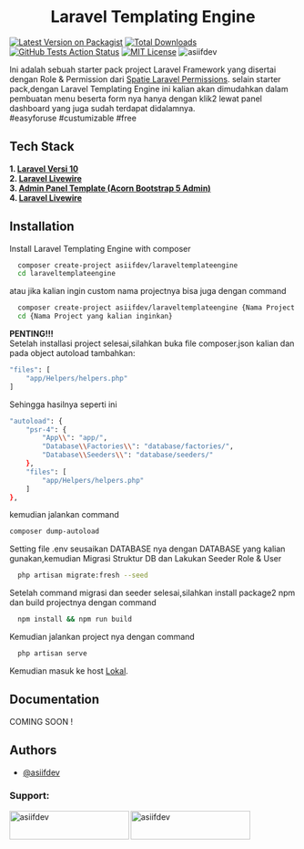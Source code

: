 <h1 align="center">Laravel Templating Engine</h1>

[![Latest Version on Packagist](https://img.shields.io/packagist/v/asiifdev/laraveltemplateengine.svg?style=flat-square)](https://packagist.org/packages/asiifdev/laraveltemplateengine)
[![Total Downloads](https://img.shields.io/packagist/dt/asiifdev/laraveltemplateengine.svg?style=flat-square)](https://packagist.org/packages/asiifdev/laraveltemplateengine)
[![GitHub Tests Action Status](https://img.shields.io/github/actions/workflow/status/asiifdev/laraveltemplateengine/laravel.yml?branch=main&label=laravel&style=flat-square)](https://github.com/asiifdev/laraveltemplateengine/actions?query=workflow%3Alaravel+branch%3Amain)
[![MIT License](https://img.shields.io/badge/License-MIT-green.svg)](https://choosealicense.com/licenses/mit/)
<img src="https://komarev.com/ghpvc/?username=asiifdev&label=Profile%20views&color=0e75b6&style=flat" alt="asiifdev" />

Ini adalah sebuah starter pack project Laravel Framework yang disertai dengan Role & Permission dari [Spatie Laravel Permissions](https://spatie.be/docs/laravel-permission/v5/introduction). selain starter pack,dengan Laravel Templating Engine ini kalian akan dimudahkan dalam pembuatan menu beserta form nya hanya dengan klik2 lewat panel dashboard yang juga sudah terdapat didalamnya.\
#easyforuse \#custumizable \#free

## Tech Stack

**1. [Laravel Versi 10](https://laravel.com/)** \
**2. [Laravel Livewire](https://laravel-livewire.com/)** \
**3. [Admin Panel Template (Acorn Bootstrap 5 Admin)](https://acorn-html-docs.coloredstrategies.com/Welcome.Introduction.html)**\
**4. [Laravel Livewire](https://laravel-livewire.com/)**

## Installation

Install Laravel Templating Engine with composer

```bash
  composer create-project asiifdev/laraveltemplateengine
  cd laraveltemplateengine
```

atau jika kalian ingin custom nama projectnya bisa juga dengan command

```bash
  composer create-project asiifdev/laraveltemplateengine {Nama Project yang kalian inginkan}
  cd {Nama Project yang kalian inginkan}
```

**PENTING!!!** \
Setelah installasi project selesai,silahkan buka file composer.json kalian dan pada object autoload tambahkan:

```bash
"files": [
    "app/Helpers/helpers.php"
]
```
Sehingga hasilnya seperti ini
```bash
"autoload": {
    "psr-4": {
        "App\\": "app/",
        "Database\\Factories\\": "database/factories/",
        "Database\\Seeders\\": "database/seeders/"
    },
    "files": [
        "app/Helpers/helpers.php"
    ]
},
```
kemudian jalankan command 
```bash
composer dump-autoload
```
Setting file .env seusaikan DATABASE nya dengan DATABASE yang kalian gunakan,kemudian Migrasi Struktur DB dan Lakukan Seeder Role & User

```bash
  php artisan migrate:fresh --seed
```

Setelah command migrasi dan seeder selesai,silahkan install package2 npm dan build projectnya dengan command

```bash
  npm install && npm run build
```

Kemudian jalankan project nya dengan command

```bash
  php artisan serve
```

Kemudian masuk ke host [Lokal](http://127.0.0.1:8000).

## Documentation

COMING SOON !

## Authors

-   [@asiifdev](https://www.github.com/asiifdev)

<h3 align="left">Support:</h3>
<p><a href="https://www.buymeacoffee.com/asiifdev"> <img align="left" src="https://cdn.buymeacoffee.com/buttons/v2/default-yellow.png" height="50" width="210" alt="asiifdev" /></a><a href="https://ko-fi.com/asiifdev"> <img align="left" src="https://cdn.ko-fi.com/cdn/kofi3.png?v=3" height="50" width="210" alt="asiifdev" /></a></p><br><br>
